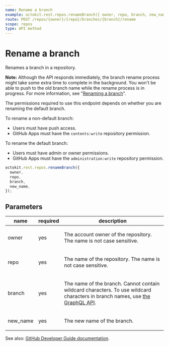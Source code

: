 ```yaml
---
name: Rename a branch
example: octokit.rest.repos.renameBranch({ owner, repo, branch, new_name })
route: POST /repos/{owner}/{repo}/branches/{branch}/rename
scope: repos
type: API method
---
```


# Rename a branch

Renames a branch in a repository.

**Note:** Although the API responds immediately, the branch rename process might take some extra time to complete in the background. You won't be able to push to the old branch name while the rename process is in progress. For more information, see "[Renaming a branch](https://docs.github.com/github/administering-a-repository/renaming-a-branch)".

The permissions required to use this endpoint depends on whether you are renaming the default branch.

To rename a non-default branch:

- Users must have push access.
- GitHub Apps must have the `contents:write` repository permission.

To rename the default branch:

- Users must have admin or owner permissions.
- GitHub Apps must have the `administration:write` repository permission.

```js
octokit.rest.repos.renameBranch({
  owner,
  repo,
  branch,
  new_name,
});
```

## Parameters

<table>
  <thead>
    <tr>
      <th>name</th>
      <th>required</th>
      <th>description</th>
    </tr>
  </thead>
  <tbody>
    <tr><td>owner</td><td>yes</td><td>

The account owner of the repository. The name is not case sensitive.

</td></tr>
<tr><td>repo</td><td>yes</td><td>

The name of the repository. The name is not case sensitive.

</td></tr>
<tr><td>branch</td><td>yes</td><td>

The name of the branch. Cannot contain wildcard characters. To use wildcard characters in branch names, use [the GraphQL API](https://docs.github.com/graphql).

</td></tr>
<tr><td>new_name</td><td>yes</td><td>

The new name of the branch.

</td></tr>
  </tbody>
</table>

See also: [GitHub Developer Guide documentation](https://docs.github.com/rest/branches/branches#rename-a-branch).
